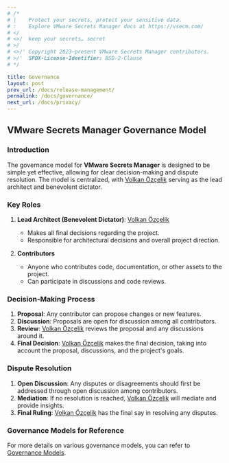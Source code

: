 ```yaml
---
# /*
# |    Protect your secrets, protect your sensitive data.
# :    Explore VMware Secrets Manager docs at https://vsecm.com/
# </
# <>/  keep your secrets… secret
# >/
# <>/' Copyright 2023–present VMware Secrets Manager contributors.
# >/'  SPDX-License-Identifier: BSD-2-Clause
# */

title: Governance
layout: post
prev_url: /docs/release-management/
permalink: /docs/governance/
next_url: /docs/privacy/
---
```


## VMware Secrets Manager Governance Model

### Introduction

The governance model for **VMware Secrets Manager** is designed to be simple
yet effective, allowing for clear decision-making and dispute resolution. The
model is centralized, with [Volkan Özçelik][volkan] serving as the lead
architect and benevolent dictator.

[volkan]: https://github.com/v0lkan

### Key Roles

1. **Lead Architect (Benevolent Dictator)**: [Volkan Özçelik][volkan]

    - Makes all final decisions regarding the project.
    - Responsible for architectural decisions and overall project direction.

2. **Contributors**
    - Anyone who contributes code, documentation, or other assets to the project.
    - Can participate in discussions and code reviews.

### Decision-Making Process

1. **Proposal**: Any contributor can propose changes or new features.
2. **Discussion**: Proposals are open for discussion among all contributors.
3. **Review**: [Volkan Özçelik][volkan] reviews the proposal and any discussions
   around it.
4. **Final Decision**: [Volkan Özçelik][volkan] makes the final decision, taking
   into account the proposal, discussions, and the project's goals.

### Dispute Resolution

1. **Open Discussion**: Any disputes or disagreements should first be addressed
   through open discussion among contributors.
2. **Mediation**: If no resolution is reached, [Volkan Özçelik][volkan] will
   mediate and provide insights.
3. **Final Ruling**: [Volkan Özçelik][volkan] has the final say in resolving any
   disputes.

### Governance Models for Reference

For more details on various governance models, you can refer to
[Governance Models](https://opensource.guide/leadership-and-governance/).
